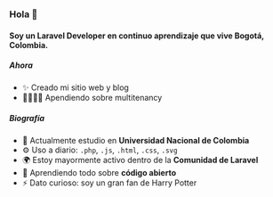 ### Hola 👋

#### Soy un Laravel Developer en continuo aprendizaje que vive Bogotá, Colombia.

##### Ahora

- ✨ Creado mi sitio web y blog 
- 👨‍👩‍👦‍👦 Apendiendo sobre multitenancy

##### Biografía

- 🏢 Actualmente estudio en **Universidad Nacional de Colombia**
- ⚙️ Uso a diario: `.php`, `.js`, `.html`, `.css`, `.svg`
- 🌍 Estoy mayormente activo dentro de la **Comunidad de Laravel**
- 🌱 Aprendiendo todo sobre **código abierto**
- ⚡️ Dato curioso: soy un gran fan de Harry Potter
